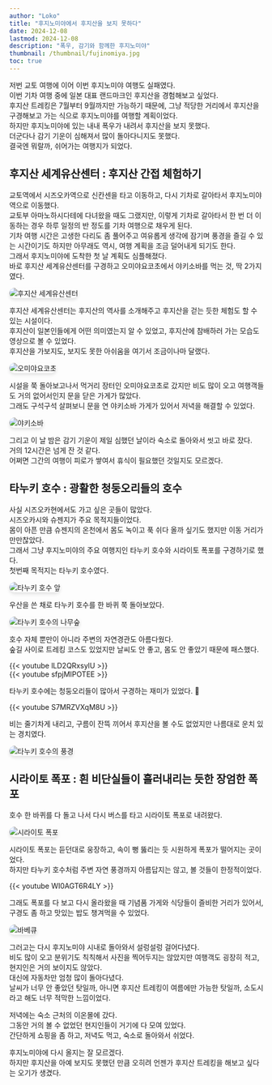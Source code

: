 ```yaml
---
author: "Loko"
title: "후지노미야에서 후지산을 보지 못하다"
date: 2024-12-08
lastmod: 2024-12-08
description: "폭우, 감기와 함께한 후지노미야"
thumbnail: /thumbnail/fujinomiya.jpg
toc: true
---
```


저번 교토 여행에 이어 이번 후지노미야 여행도 실패였다.  
이번 기차 여행 중에 일본 대표 랜드마크인 후지산을 경험해보고 싶었다.  
후지산 트레킹은 7월부터 9월까지만 가능하기 때문에, 그냥 적당한 거리에서 후지산을 구경해보고 가는 식으로 후지노미야를 여행할 계획이었다.  
하지만 후지노미야에 있는 내내 폭우가 내려서 후지산을 보지 못했다.  
더군다나 감기 기운이 심해져서 많이 돌아다니지도 못했다.  
결국엔 뭐랄까, 쉬어가는 여행지가 되었다.

## 후지산 세계유산센터 : 후지산 간접 체험하기

교토역에서 시즈오카역으로 신칸센을 타고 이동하고, 다시 기차로 갈아타서 후지노미야역으로 이동했다.  
교토부 아마노하시다테에 다녀왔을 때도 그랬지만, 이렇게 기차로 갈아타서 한 번 더 이동하는 경우 하루 일정의 반 정도를 기차 여행으로 채우게 된다.  
기차 여행 시간은 고생한 다리도 좀 풀어주고 여유롭게 생각에 잠기며 풍경을 즐길 수 있는 시간이기도 하지만 아무래도 역시, 여행 계획을 조금 덜어내게 되기도 한다.  
그래서 후지노미야에 도착한 첫 날 계획도 심플해졌다.  
바로 후지산 세계유산센터를 구경하고 오미야요코초에서 야키소바를 먹는 것, 딱 2가지였다.

![후지산 세계유산센터](/jr-travel/fujinomiya-1.jpg)

후지산 세계유산센터는 후지산의 역사를 소개해주고 후지산을 걷는 듯한 체험도 할 수 있는 시설이다.  
후지산이 일본인들에게 어떤 의미였는지 알 수 있었고, 후지산에 참배하러 가는 모습도 영상으로 볼 수 있었다.  
후지산을 가보지도, 보지도 못한 아쉬움을 여기서 조금이나마 달랬다.

![오미야요코초](/jr-travel/fujinomiya-2.jpg)

시설을 쭉 돌아보고나서 먹거리 장터인 오미야요코초로 갔지만 비도 많이 오고 여행객들도 거의 없어서인지 문을 닫은 가게가 많았다.  
그래도 구석구석 살펴보니 문을 연 야키소바 가게가 있어서 저녁을 해결할 수 있었다.

![야키소바](/jr-travel/fujinomiya-3.jpg)

그리고 이 날 밤은 감기 기운이 제일 심했던 날이라 숙소로 돌아와서 씻고 바로 잤다.  
거의 12시간은 넘게 잔 것 같다.  
어쩌면 그간의 여행이 피로가 쌓여서 휴식이 필요했던 것일지도 모르겠다.

## 타누키 호수 : 광활한 청둥오리들의 호수

사실 시즈오카현에서도 가고 싶은 곳들이 많았다.  
시즈오카시와 슈젠지가 주요 목적지들이었다.  
몸이 아픈 만큼 슈젠지의 온천에서 몸도 녹이고 푹 쉬다 올까 싶기도 했지만 이동 거리가 만만찮았다.  
그래서 그냥 후지노미야의 주요 여행지인 타누키 호수와 시라이토 폭포를 구경하기로 했다.  
첫번째 목적지는 타누키 호수였다.

![타누키 호수 앞](/jr-travel/fujinomiya-4.jpg)

우산을 쓴 채로 타누키 호수를 한 바퀴 쭉 돌아보았다.

![타누키 호수의 나무숲](/jr-travel/fujinomiya-5.jpg)

호수 자체 뿐만이 아니라 주변의 자연경관도 아름다웠다.  
숲길 사이로 트레킹 코스도 있었지만 날씨도 안 좋고, 몸도 안 좋았기 때문에 패스했다.

{{< youtube lLD2QRxsylU >}}
<br>
{{< youtube sfpjMIPOTEE >}}

타누키 호수에는 청둥오리들이 많아서 구경하는 재미가 있었다. 🦆

{{< youtube S7MRZVXqM8U >}}

비는 줄기차게 내리고, 구름이 잔뜩 끼어서 후지산을 볼 수도 없었지만 나름대로 운치 있는 경치였다.

![타누키 호수의 풍경](/jr-travel/fujinomiya-6.jpg)

## 시라이토 폭포 : 흰 비단실들이 흘러내리는 듯한 장엄한 폭포

호수 한 바퀴를 다 돌고 나서 다시 버스를 타고 시라이토 폭포로 내려왔다.

![시라이토 폭포](/jr-travel/fujinomiya-7.jpg)

시라이토 폭포는 듣던대로 웅장하고, 속이 뻥 뚫리는 듯 시원하게 폭포가 떨어지는 곳이었다.  
하지만 타누키 호수처럼 주변 자연 풍경까지 아름답지는 않고, 볼 것들이 한정적이었다.

{{< youtube WI0AGT6R4LY >}}

그래도 폭포를 다 보고 다시 올라왔을 때 기념품 가게와 식당들이 즐비한 거리가 있어서, 구경도 좀 하고 맛있는 밥도 챙겨먹을 수 있었다.

![바베큐](/jr-travel/fujinomiya-8.jpg)

그러고는 다시 후지노미야 시내로 돌아와서 설렁설렁 걸어다녔다.  
비도 많이 오고 분위기도 칙칙해서 사진을 찍어두지는 않았지만 여행객도 굉장히 적고, 현지인은 거의 보이지도 않았다.  
대신에 자동차만 엄청 많이 돌아다녔다.  
날씨가 너무 안 좋았던 탓일까, 아니면 후지산 트레킹이 여름에만 가능한 탓일까, 소도시라고 해도 너무 적막한 느낌이었다.

저녁에는 숙소 근처의 이온몰에 갔다.  
그동안 거의 볼 수 없었던 현지인들이 거기에 다 모여 있었다.  
간단하게 쇼핑을 좀 하고, 저녁도 먹고, 숙소로 돌아와서 쉬었다.  

후지노미야에 다시 올지는 잘 모르겠다.  
하지만 후지산을 아예 보지도 못했던 만큼 오히려 언젠가 후지산 트레킹을 해보고 싶다는 오기가 생겼다.

<style>
  img {
    border-radius: 10px;
    box-shadow: 0 4px 6px rgba(0, 0, 0, 0.1);
    transition: transform 0.2s ease, box-shadow 0.2s ease;
  }

  img:hover {
    transform: scale(1.05);
    box-shadow: 0 8px 12px rgba(0, 0, 0, 0.2);
  }
</style>
